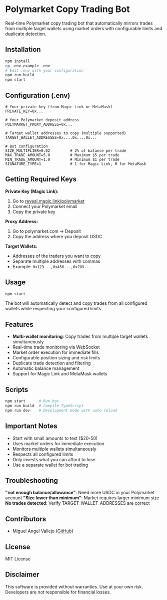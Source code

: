 # Polymarket Copy Trading Bot

Real-time Polymarket copy trading bot that automatically mirrors trades from multiple target wallets using market orders with configurable limits and duplicate detection.

## Installation

```bash
npm install
cp .env.example .env
# Edit .env with your configuration
npm run build
npm start
```

## Configuration (.env)

```properties
# Your private key (from Magic Link or MetaMask)
PRIVATE_KEY=0x...

# Your Polymarket deposit address
POLYMARKET_PROXY_ADDRESS=0x...

# Target wallet addresses to copy (multiple supported)
TARGET_WALLET_ADDRESSES=0x...,0x...,0x...

# Bot configuration
SIZE_MULTIPLIER=0.02         # 2% of balance per trade
MAX_TRADE_AMOUNT=5.0         # Maximum $5 per trade
MIN_TRADE_AMOUNT=1.0         # Minimum $1 per trade
SIGNATURE_TYPE=1             # 1 for Magic Link, 0 for MetaMask
```

## Getting Required Keys

**Private Key (Magic Link):**
1. Go to [reveal.magic.link/polymarket](https://reveal.magic.link/polymarket)
2. Connect your Polymarket email
3. Copy the private key

**Proxy Address:**
1. Go to polymarket.com → Deposit
2. Copy the address where you deposit USDC

**Target Wallets:**
- Addresses of the traders you want to copy
- Separate multiple addresses with commas
- Example: `0x123...,0x456...,0x789...`

## Usage

```bash
npm start
```

The bot will automatically detect and copy trades from all configured wallets while respecting your configured limits.

## Features

- **Multi-wallet monitoring**: Copy trades from multiple target wallets simultaneously
- Real-time trade monitoring via WebSocket
- Market order execution for immediate fills
- Configurable position sizing and risk limits
- Duplicate trade detection and filtering
- Automatic balance management
- Support for Magic Link and MetaMask wallets

## Scripts

```bash
npm start      # Run bot
npm run build  # Compile TypeScript
npm run dev    # Development mode with auto-reload
```

## Important Notes

- Start with small amounts to test ($20-50)
- Uses market orders for immediate execution
- Monitors multiple wallets simultaneously
- Respects all configured limits
- Only invests what you can afford to lose
- Use a separate wallet for bot trading

## Troubleshooting

**"not enough balance/allowance"**: Need more USDC in your Polymarket account
**"Size lower than minimum"**: Market requires larger minimum size
**No trades detected**: Verify TARGET_WALLET_ADDRESSES are correct

## Contributors

- Miguel Angel Vallejo ([GitHub](https://github.com/mangelv011))

## License

MIT License

## Disclaimer

This software is provided without warranties. Use at your own risk. Developers are not responsible for financial losses.

